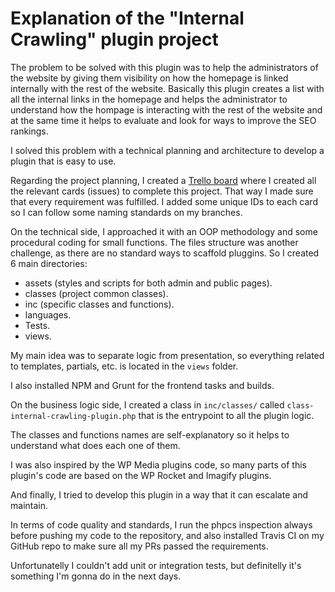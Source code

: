 # Explanation of the "Internal Crawling" plugin project

The problem to be solved with this plugin was to help the administrators of the website by giving them visibility on how the homepage is linked internally with the rest of the website. Basically this plugin creates a list with all the internal links in the homepage and helps the administrator to understand how the hompage is interacting with the rest of the website and at the same time it helps to evaluate and look for ways to improve the SEO rankings.


I solved this problem with a technical planning and architecture to develop a plugin that is easy to use. 

Regarding the project planning, I created a [Trello board](https://trello.com/b/EskPKGEs) where I created all the relevant cards (issues) to complete this project. That way I made sure that every requirement was fulfilled. I added some unique IDs to each card so I can follow some naming standards on my branches.

On the technical side, I approached it with an OOP methodology and some procedural coding for small functions. The files structure was another challenge, as there are no standard ways to scaffold pluggins. So I created 6 main directories:

* assets (styles and scripts for both admin and public pages).
* classes (project common classes).
* inc (specific classes and functions).
* languages.
* Tests.
* views.

My main idea was to separate logic from presentation, so everything related to templates, partials, etc. is located in the `views` folder.

I also installed NPM and Grunt for the frontend tasks and builds.

On the business logic side, I created a class in `inc/classes/` called `class-internal-crawling-plugin.php` that is the entrypoint to all the plugin logic.

The classes and functions names are self-explanatory so it helps to understand what does each one of them.

I was also inspired by the WP Media plugins code, so many parts of this plugin's code are based on the WP Rocket and Imagify plugins.

And finally, I tried to develop this plugin in a way that it can escalate and maintain.

In terms of code quality and standards, I run the phpcs inspection always before pushing my code to the repository, and also installed Travis CI on my GitHub repo to make sure all my PRs passed the requirements.

Unfortunatelly I couldn't add unit or integration tests, but definitelly it's something I'm gonna do in the next days.
